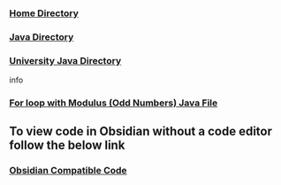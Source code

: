 ### [Home Directory](/CodeLanguages/ReadMe.md)
### [Java Directory](/CodeLanguages/Java/JavaContents.md)
### [University Java Directory](/CodeLanguages/Java/UniversityJavaFiles/ReadMe.md)

info
### [For loop with Modulus (Odd Numbers) Java File](forWithModulusOdd.java)

## To view code in Obsidian without a code editor follow the below link

### [Obsidian Compatible Code](forWithModulusOdd.md)